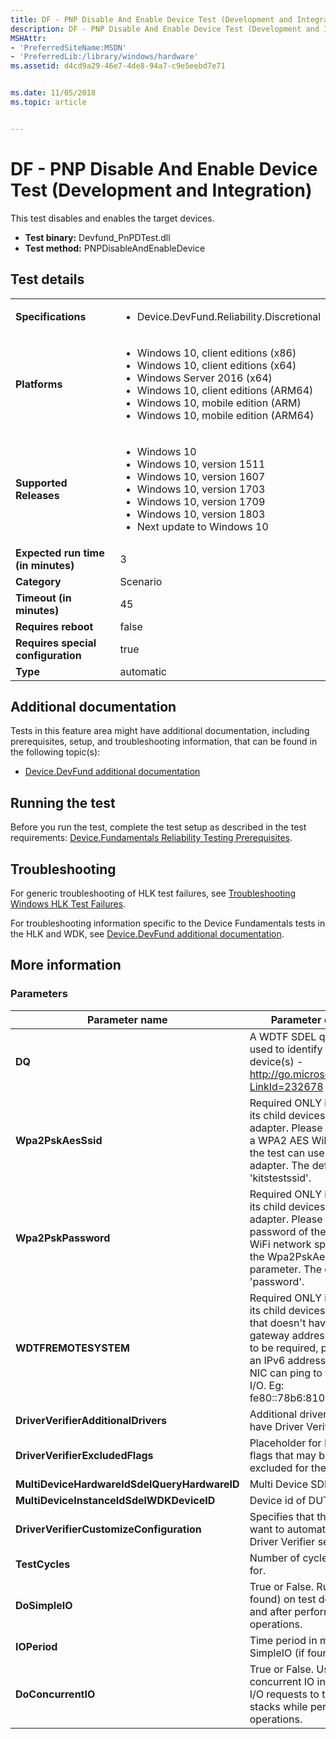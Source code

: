 ```yaml
---
title: DF - PNP Disable And Enable Device Test (Development and Integration)
description: DF - PNP Disable And Enable Device Test (Development and Integration)
MSHAttr:
- 'PreferredSiteName:MSDN'
- 'PreferredLib:/library/windows/hardware'
ms.assetid: d4cd9a29-46e7-4de8-94a7-c9e5eebd7e71


ms.date: 11/05/2018
ms.topic: article


---
```


# <span id="p_hlk_test.38725ea8-0ab2-4ae4-9ffc-e5109099723c"></span>DF - PNP Disable And Enable Device Test (Development and Integration)


This test disables and enables the target devices.

-   **Test binary:** Devfund\_PnPDTest.dll
-   **Test method:** PNPDisableAndEnableDevice

## Test details

|||
|---|---|
| **Specifications**  | <ul><li>Device.DevFund.Reliability.Discretional</li></ul> |  
| **Platforms**   | <ul><li>Windows 10, client editions (x86)</li><li>Windows 10, client editions (x64)</li><li>Windows Server 2016 (x64)</li><li>Windows 10, client editions (ARM64)</li><li>Windows 10, mobile edition (ARM)</li><li>Windows 10, mobile edition (ARM64)</li></ul> |
| **Supported Releases** | <ul><li>Windows 10</li><li>Windows 10, version 1511</li><li>Windows 10, version 1607</li><li>Windows 10, version 1703</li><li>Windows 10, version 1709</li><li>Windows 10, version 1803</li><li>Next update to Windows 10</li></ul> |
|**Expected run time (in minutes)**| 3 |
|**Category**| Scenario |
|**Timeout (in minutes)**| 45 |
|**Requires reboot**| false |
|**Requires special configuration**| true |
|**Type**| automatic |



## <span id="Additional_documentation"></span><span id="additional_documentation"></span><span id="ADDITIONAL_DOCUMENTATION"></span>Additional documentation


Tests in this feature area might have additional documentation, including prerequisites, setup, and troubleshooting information, that can be found in the following topic(s):

-   [Device.DevFund additional documentation](device-devfund-additional-documentation.md)

## <span id="Running_the_test"></span><span id="running_the_test"></span><span id="RUNNING_THE_TEST"></span>Running the test


Before you run the test, complete the test setup as described in the test requirements: [Device.Fundamentals Reliability Testing Prerequisites](devicefundamentals-reliability-testing-prerequisites.md).

## <span id="Troubleshooting"></span><span id="troubleshooting"></span><span id="TROUBLESHOOTING"></span>Troubleshooting


For generic troubleshooting of HLK test failures, see [Troubleshooting Windows HLK Test Failures](../user/troubleshooting-windows-hlk-test-failures.md).

For troubleshooting information specific to the Device Fundamentals tests in the HLK and WDK, see [Device.DevFund additional documentation](device-devfund-additional-documentation.md).

## <span id="More_information"></span><span id="more_information"></span><span id="MORE_INFORMATION"></span>More information


### <span id="Parameters"></span><span id="parameters"></span><span id="PARAMETERS"></span>Parameters

| Parameter name                               | Parameter description                                                                                                                                                                                                                                |
|----------------------------------------------|------------------------------------------------------------------------------------------------------------------------------------------------------------------------------------------------------------------------------------------------------|
| **DQ**                                       | A WDTF SDEL query that is used to identify the target device(s) - http://go.microsoft.com/fwlink/?LinkId=232678                                                                                                                                      |
| **Wpa2PskAesSsid**                           | Required ONLY if DUT or one of its child devices is a WiFi adapter. Please provide SSID of a WPA2 AES WiFi network that the test can use to test the WiFi adapter. The default is 'kitstestssid'.                                                    |
| **Wpa2PskPassword**                          | Required ONLY if DUT or one of its child devices is a WiFi adapter. Please provide password of the WPA2 AES WiFi network specified using the Wpa2PskAesSsid parameter. The default is 'password'.                                                    |
| **WDTFREMOTESYSTEM**                         | Required ONLY if DUT or one of its child devices is a wired NIC that doesn't have an IPv6 gateway address. If determined to be required, please provide an IPv6 address that the test NIC can ping to test network I/O. Eg: fe80::78b6:810:9c12:46cd |
| **DriverVerifierAdditionalDrivers**          | Additional drivers that should have Driver Verifier enabled                                                                                                                                                                                          |
| **DriverVerifierExcludedFlags**              | Placeholder for Driver Verifier flags that may be manually excluded for the test run                                                                                                                                                                 |
| **MultiDeviceHardwareIdSdelQueryHardwareID** | Multi Device SDEL                                                                                                                                                                                                                                    |
| **MultiDeviceInstanceIdSdelWDKDeviceID**     | Device id of DUT                                                                                                                                                                                                                                     |
| **DriverVerifierCustomizeConfiguration**     | Specifies that this test may want to automatically update Driver Verifier settings                                                                                                                                                                   |
| **TestCycles**                               | Number of cycles to run the test for.                                                                                                                                                                                                                |
| **DoSimpleIO**                               | True or False. Runs SimpleIO (if found) on test devices before and after performing PNP operations.                                                                                                                                                  |
| **IOPeriod**                                 | Time period in minutes to run SimpleIO (if found).                                                                                                                                                                                                   |
| **DoConcurrentIO**                           | True or False. Uses WDTF concurrent IO interface to send I/O requests to target device stacks while performing PNP operations.                                                                                                                       |













